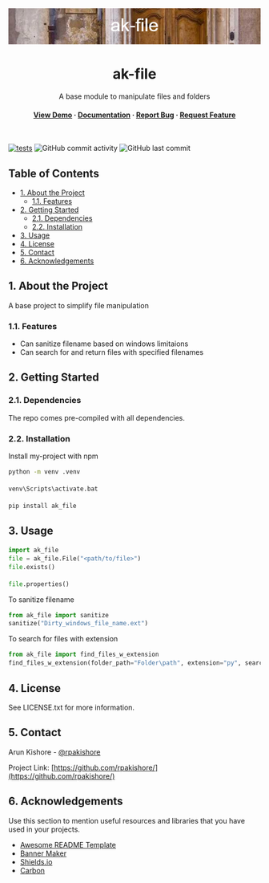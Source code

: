 <!--- Heading --->
<div align="center">
  <img src="assets/banner.png" alt="banner" width="auto" height="auto" />
  <h1>ak-file</h1>
  <p>
    A base module to manipulate files and folders
  </p>
<h4>
    <a href="https://github.com/rpakishore/ak-file/">View Demo</a>
  <span> · </span>
    <a href="https://github.com/rpakishore/ak-file">Documentation</a>
  <span> · </span>
    <a href="https://github.com/rpakishore/ak-file/issues/">Report Bug</a>
  <span> · </span>
    <a href="https://github.com/rpakishore/ak-file/issues/">Request Feature</a>
  </h4>
</div>
<br />

[![tests](https://github.com/rpakishore/ak-file/actions/workflows/test.yml/badge.svg)](https://github.com/rpakishore/ak-file/actions/workflows/test.yml)
![GitHub commit activity](https://img.shields.io/github/commit-activity/m/rpakishore/ak-file)
![GitHub last commit](https://img.shields.io/github/last-commit/rpakishore/ak-file)
<!-- Table of Contents -->
<h2>Table of Contents</h2>

- [1. About the Project](#1-about-the-project)
  - [1.1. Features](#11-features)
- [2. Getting Started](#2-getting-started)
  - [2.1. Dependencies](#21-dependencies)
  - [2.2. Installation](#22-installation)
- [3. Usage](#3-usage)
- [4. License](#4-license)
- [5. Contact](#5-contact)
- [6. Acknowledgements](#6-acknowledgements)

<!-- About the Project -->
## 1. About the Project
A base project to simplify file manipulation

<!-- Features -->
### 1.1. Features

- Can sanitize filename based on windows limitaions
- Can search for and return files with specified filenames

<!-- Getting Started -->
## 2. Getting Started

### 2.1. Dependencies
The repo comes pre-compiled with all dependencies.

<!-- Installation -->
### 2.2. Installation

Install my-project with npm

```bash
python -m venv .venv

venv\Scripts\activate.bat

pip install ak_file
```
<!-- Usage -->
## 3. Usage


```python
import ak_file
file = ak_file.File("<path/to/file>")
file.exists()

file.properties()
```

To sanitize filename
```python
from ak_file import sanitize
sanitize("Dirty_windows_file_name.ext")
```

To search for files with extension
```python
from ak_file import find_files_w_extension
find_files_w_extension(folder_path="Folder\path", extension="py", search_subdir=True)
```

<!-- License -->
## 4. License
See LICENSE.txt for more information.

<!-- Contact -->
## 5. Contact

Arun Kishore - [@rpakishore](mailto:pypi@rpakishore.co.in)

Project Link: [https://github.com/rpakishore/](https://github.com/rpakishore/)


<!-- Acknowledgments -->
## 6. Acknowledgements

Use this section to mention useful resources and libraries that you have used in your projects.

 - [Awesome README Template](https://github.com/Louis3797/awesome-readme-template/blob/main/README-WITHOUT-EMOJI.md)
 - [Banner Maker](https://banner.godori.dev/)
 - [Shields.io](https://shields.io/)
 - [Carbon](https://carbon.now.sh/)